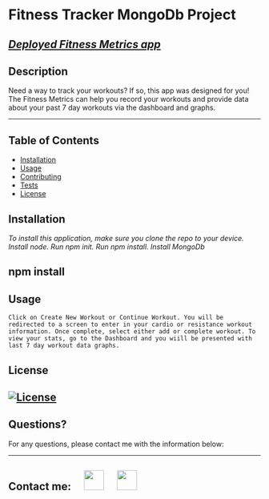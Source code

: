 # Fitness Tracker MongoDb Project

## _[Deployed Fitness Metrics app](https://fitness-metrics.herokuapp.com/)_

## Description

Need a way to track your workouts? If so, this app was designed for you! The Fitness Metrics can help you record your workouts and provide data about your past 7 day workouts via the dashboard and graphs.

---

## Table of Contents

- [Installation](#installation)
- [Usage](#usage)
- [Contributing](#contributing)
- [Tests](#tests)
- [License](#license)

## Installation

_To install this application, make sure you clone the repo to your device. Install node. Run npm init. Run npm install. Install MongoDb_

## npm install

## Usage

```
Click on Create New Workout or Continue Workout. You will be redirected to a screen to enter in your cardio or resistance workout information. Once complete, select either add or complete workout. To view your stats, go to the Dashboard and you wiill be presented with last 7 day workout data graphs.
```

## License

## [![License](https://img.shields.io/badge/License-MIT-yellow.svg)](https://opensource.org/licenses/MIT)

## Questions?

For any questions, please contact me with the information below:

---

## Contact me:  [<img src="https://image.flaticon.com/icons/png/512/726/726623.png" width="40" >](mailto:zoneam@gmail.com)  [<img src="https://image.flaticon.com/icons/png/512/270/270798.png" width="40" >](https://github.com/zoneam)
